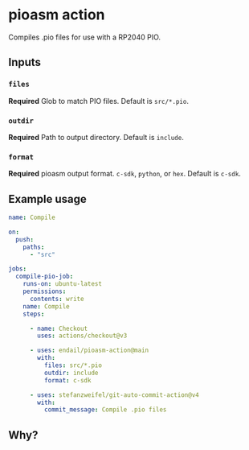# pioasm action

Compiles .pio files for use with a RP2040 PIO.

## Inputs

### `files`

**Required** Glob to match PIO files. Default is `src/*.pio`.

### `outdir`

**Required** Path to output directory. Default is `include`.

### `format`

**Required** pioasm output format. `c-sdk`, `python`, or `hex`. Default is `c-sdk`.

## Example usage

```yaml
name: Compile

on:
  push:
    paths:
      - "src"

jobs:
  compile-pio-job:
    runs-on: ubuntu-latest
    permissions:
      contents: write
    name: Compile
    steps:

      - name: Checkout
        uses: actions/checkout@v3

      - uses: endail/pioasm-action@main
        with:
          files: src/*.pio
          outdir: include
          format: c-sdk

      - uses: stefanzweifel/git-auto-commit-action@v4
        with:
          commit_message: Compile .pio files
```

## Why?

